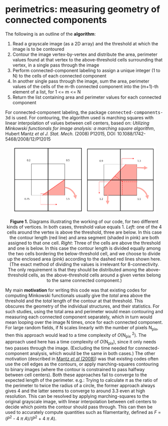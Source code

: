 # perimetrics: measuring geometry of connected components
The following is an outline of the **algorithm**:
1. Read a grayscale image (as a 2D array) and the threshold at which the image is to be contoured
2. Contour the image vertex-by-vertex and distribute the area, perimeter values found at that vertex to the above-threshold cells surrounding that vertex, in a single pass through the image
3. Perform connected-component labeling to assign a unique integer (1 to N) to the cells of each connected component
4. In another single pass through the image, sum the area, perimeter values of the cells of the m-th connected component into the (m+1)-th element of a list, for 1 <= m <= N
5. Return the list containing area and perimeter values for each connected component

For connected-component labeling, the package <tt>connected-components-3d</tt> is used.
For contouring, the algorithm used is marching squares with linear interpolation of values between cell centers, based on:
*Utilizing Minkowski functionals for image analysis: a marching square algorithm*, Hubert Mantz *et al J. Stat. Mech.* (2008) P12015, DOI: 10.1088/1742-5468/2008/12/P12015

<p align="middle">
  <img src="/code_description_1.PNG" width="45%" />
  <img src="/code_description_2.PNG" width="45%" />
</p>
<p align="center">
<b>Figure 1.</b> Diagrams illustrating the working of our code, for two different kinds of vertices. In both cases, threshold value equals 1. <i>Left</i>: one of the 4 cells around the vertex is above the threshold, three are below. In this case the contour length (red line) and area segment (shaded in pink) are both assigned to that one cell. <i>Right</i>: Three of the cells are above the threshold and one is below. In this case the contour length is divided equally among the two cells bordering the below-threshold cell, and we choose to divide up the enclosed area (pink) according to the dashed red lines shown here. (The exact method of dividing the values is irrelevant for 8-connectivity. The only requirement is that they should be distributed among the above-threshold cells, as the above-threshold cells around a given vertex belong to the same connected component.)
</p>


My main **motivation** for writing this code was that existing codes for computing Minkowski functionals usually give the *total* area above the threshold and the *total* length of the contour at that threshold. This obscures the geometry of the individual structures, and their statistics. For such studies, using the total area and perimeter would mean contouring and measuring each connected component separately, which in turn would mean looping over the image N times, once for each connected component. For large random fields, if N scales linearly with the number of pixels N<sub>pix</sub>, then this approach would lead to a time complexity of *O*(N<sub>pix</sub> <sup>2</sup>). The approach used here has a time complexity of *O*(N<sub>pix</sub>), since it only needs two passes through the image. (Excluding the time needed for connected-component analysis, which would be the same in both cases.) The other motivation (described in [Mantz *et al* (2008)](https://iopscience.iop.org/article/10.1088/1742-5468/2008/12/P12015)) was that existing codes often use the cell edges as the contours, or apply marching-squares contouring to binary images (where the contour is constrained to pass halfway between cell centers). Both these approaches fail to converge to the expected length of the perimeter. e.g.: Trying to calculate $\pi$ as the ratio of the perimeter to twice the radius of a circle, the former approach always gives 4 and the latter seems to converge to around 3.3 even at high resolution. This can be resolved by applying marching-squares to the original grayscale image, with linear interpolation between cell centers to decide which points the contour should pass through. This can then be used to accurately compute quantities such as filamentarity, defined as *F* = (*P*<sup>2</sup> - 4 $\pi$ *A*)/(*P*<sup>2</sup> + 4 $\pi$ *A*).

